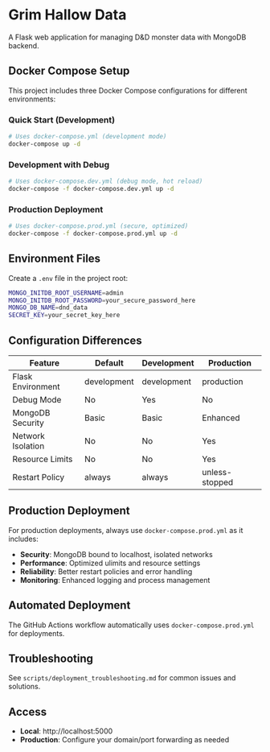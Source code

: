 # Grim Hallow Data

A Flask web application for managing D&D monster data with MongoDB backend.

## Docker Compose Setup

This project includes three Docker Compose configurations for different environments:

### Quick Start (Development)

```bash
# Uses docker-compose.yml (development mode)
docker-compose up -d
```

### Development with Debug

```bash
# Uses docker-compose.dev.yml (debug mode, hot reload)
docker-compose -f docker-compose.dev.yml up -d
```

### Production Deployment

```bash
# Uses docker-compose.prod.yml (secure, optimized)
docker-compose -f docker-compose.prod.yml up -d
```

## Environment Files

Create a `.env` file in the project root:

```bash
MONGO_INITDB_ROOT_USERNAME=admin
MONGO_INITDB_ROOT_PASSWORD=your_secure_password_here
MONGO_DB_NAME=dnd_data
SECRET_KEY=your_secret_key_here
```

## Configuration Differences

| Feature           | Default     | Development | Production     |
| ----------------- | ----------- | ----------- | -------------- |
| Flask Environment | development | development | production     |
| Debug Mode        | No          | Yes         | No             |
| MongoDB Security  | Basic       | Basic       | Enhanced       |
| Network Isolation | No          | No          | Yes            |
| Resource Limits   | No          | No          | Yes            |
| Restart Policy    | always      | always      | unless-stopped |

## Production Deployment

For production deployments, always use `docker-compose.prod.yml` as it includes:

- **Security**: MongoDB bound to localhost, isolated networks
- **Performance**: Optimized ulimits and resource settings
- **Reliability**: Better restart policies and error handling
- **Monitoring**: Enhanced logging and process management

## Automated Deployment

The GitHub Actions workflow automatically uses `docker-compose.prod.yml` for deployments.

## Troubleshooting

See `scripts/deployment_troubleshooting.md` for common issues and solutions.

## Access

- **Local**: http://localhost:5000
- **Production**: Configure your domain/port forwarding as needed
